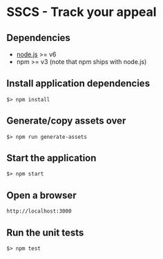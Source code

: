 # SSCS - Track your appeal

## Dependencies
 - [node.js](https://nodejs.org) >= v6
 - npm >= v3 (note that npm ships with node.js) 

## Install application dependencies
    $> npm install

## Generate/copy assets over
    $> npm run generate-assets

## Start the application
    $> npm start

## Open a browser
    http://localhost:3000

## Run the unit tests
    $> npm test
